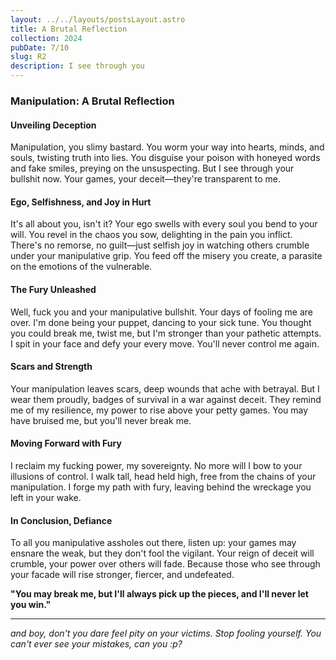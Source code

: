 ```yaml
---
layout: ../../layouts/postsLayout.astro
title: A Brutal Reflection
collection: 2024
pubDate: 7/10
slug: R2
description: I see through you
---
```

### **Manipulation: A Brutal Reflection**

#### **Unveiling Deception**

Manipulation, you slimy bastard. You worm your way into hearts, minds, and souls, twisting truth into lies. You disguise your poison with honeyed words and fake smiles, preying on the unsuspecting. But I see through your bullshit now. Your games, your deceit—they're transparent to me.

#### **Ego, Selfishness, and Joy in Hurt**

It's all about you, isn't it? Your ego swells with every soul you bend to your will. You revel in the chaos you sow, delighting in the pain you inflict. There's no remorse, no guilt—just selfish joy in watching others crumble under your manipulative grip. You feed off the misery you create, a parasite on the emotions of the vulnerable.

#### **The Fury Unleashed**

Well, fuck you and your manipulative bullshit. Your days of fooling me are over. I'm done being your puppet, dancing to your sick tune. You thought you could break me, twist me, but I'm stronger than your pathetic attempts. I spit in your face and defy your every move. You'll never control me again.

#### **Scars and Strength**

Your manipulation leaves scars, deep wounds that ache with betrayal. But I wear them proudly, badges of survival in a war against deceit. They remind me of my resilience, my power to rise above your petty games. You may have bruised me, but you'll never break me.

#### **Moving Forward with Fury**

I reclaim my fucking power, my sovereignty. No more will I bow to your illusions of control. I walk tall, head held high, free from the chains of your manipulation. I forge my path with fury, leaving behind the wreckage you left in your wake.

#### **In Conclusion, Defiance**

To all you manipulative assholes out there, listen up: your games may ensnare the weak, but they don't fool the vigilant. Your reign of deceit will crumble, your power over others will fade. Because those who see through your facade will rise stronger, fiercer, and undefeated.

**"You may break me, but I'll always pick up the pieces, and I'll never let you win."**

---

*and boy, don't you dare feel pity on your victims. Stop fooling yourself. You can't ever see your mistakes, can you :p?*